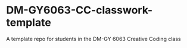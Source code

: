# DM-GY6063-CC-classwork-template
A template repo for students in the DM-GY 6063 Creative Coding class
